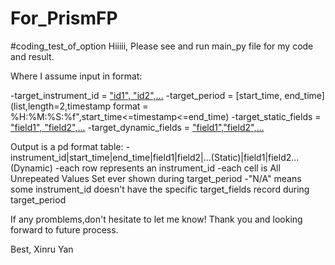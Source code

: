 # For_PrismFP
#coding_test_of_option
Hiiiii,
Please see and run main_py file for my code and result.

Where I assume input in format:

  -target_instrument_id = ["id1", "id2",...](list,length=dynamic,type=string)
  -target_period = [start_time, end_time](list,length=2,timestamp format = %H:%M:%S:%f",start_time<=timestamp<=end_time)
  -target_static_fields = ["field1", "field2",...](list,length=dynamic,type=string)
  -target_dynamic_fields = ["field1","field2",...](list,length=dynamic,type=string)
  
Output is a pd format table:
  -instrument_id|start_time|end_time|field1|field2|...(Static)|field1|field2...(Dynamic)
  -each row represents an instrument_id
      -each cell is All Unrepeated Values Set ever shown during target_period
      -"N/A" means some instrument_id doesn't have the specific target_fields record during target_period

If any promblems,don't hesitate to let me know! 
Thank you and looking forward to future process.

Best,
Xinru Yan
